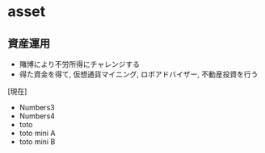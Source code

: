 # asset


## 資産運用
- 賭博により不労所得にチャレンジする
- 得た資金を得て, 仮想通貨マイニング, ロボアドバイザー, 不動産投資を行う

[現在]
- Numbers3
- Numbers4
- toto
- toto mini A
- toto mini B
